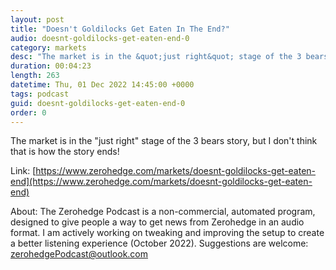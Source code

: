 ```yaml
---
layout: post
title: "Doesn't Goldilocks Get Eaten In The End?"
audio: doesnt-goldilocks-get-eaten-end-0
category: markets
desc: "The market is in the &quot;just right&quot; stage of the 3 bears story, but I don't think that is how the story ends!"
duration: 00:04:23
length: 263
datetime: Thu, 01 Dec 2022 14:45:00 +0000
tags: podcast
guid: doesnt-goldilocks-get-eaten-end-0
order: 0
---
```

The market is in the &quot;just right&quot; stage of the 3 bears story, but I don't think that is how the story ends!

Link: [https://www.zerohedge.com/markets/doesnt-goldilocks-get-eaten-end](https://www.zerohedge.com/markets/doesnt-goldilocks-get-eaten-end)

About: The Zerohedge Podcast is a non-commercial, automated program, designed to give people a way to get news from Zerohedge in an audio format.  I am actively working on tweaking and improving the setup to create a better listening experience (October 2022).  Suggestions are welcome: [zerohedgePodcast@outlook.com](mailto:zerohedgePodcast@outlook.com)
